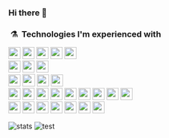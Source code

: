 ### Hi there 👋

<!--
**Alexandre-Vernet/Alexandre-Vernet** is a ✨ _special_ ✨ repository because its `README.md` (this file) appears on your GitHub profile.

Here are some ideas to get you started:

- 🔭 I’m currently working on ...
- 🌱 I’m currently learning ...
- 👯 I’m looking to collaborate on ...
- 🤔 I’m looking for help with ...
- 💬 Ask me about ...
- 📫 How to reach me: ...
- 😄 Pronouns: ...
- ⚡ Fun fact: ...
-->

### &nbsp;⚗️&nbsp; Technologies I'm experienced with

<p>

  
<img src="https://img.shields.io/badge/HTML-red.svg?&style=for-the-badge&logo=html5&logoColor=white" height="24"/>
<img src="https://img.shields.io/badge/css-0397e0.svg?&style=for-the-badge&logo=css3&logoColor=white" height="24"/>
<img src="https://img.shields.io/badge/PHP-777BB4?style=for-the-badge&logo=php&logoColor=white" height="24"/>
<img src="https://img.shields.io/badge/javascript-F7DF1E.svg?&style=for-the-badge&logo=javascript&logoColor=white" height="24"/>
<img src="https://img.shields.io/badge/TypeScript-007ACC?style=for-the-badge&logo=typescript&logoColor=white" height="24"/>

<br />
  
<img src="https://img.shields.io/badge/C-00599C?style=for-the-badge&logo=c&logoColor=white" height="24"/>
<img src="https://img.shields.io/badge/C%2B%2B-00599C?style=for-the-badge&logo=c%2B%2B&logoColor=white" height="24"/>
<img src="https://img.shields.io/badge/C%23-239120?style=for-the-badge&logo=c-sharp&logoColor=white" height="24"/>
  
  <br />

<img src="https://img.shields.io/badge/MobX-FF9955.svg?&style=for-the-badge&logo=mobx&logoColor=white" height="24"/>
<img src="https://img.shields.io/badge/material%20UI-0081cb.svg?&style=for-the-badge&logo=material-ui&logoColor=white" height="25"/>

<img src="https://img.shields.io/badge/Sass-CC6699?style=for-the-badge&logo=sass&logoColor=white" height="24"/>

<img src="https://img.shields.io/badge/Angular-DD0031?style=for-the-badge&logo=angular&logoColor=white" height="24"/>

  <br />

<img src="https://img.shields.io/badge/Java-ED8B00?style=for-the-badge&logo=java&logoColor=white" height="24"/>
<img src="https://img.shields.io/badge/node.js-026e00.svg?&style=for-the-badge&logo=node.js&logoColor=white" height="24"/>
<img src="https://img.shields.io/badge/Express-388888.svg?&style=for-the-badge&logo=Express&logoColor=white" height="24"/>
<img src="https://img.shields.io/badge/Bootstrap-563D7C?style=for-the-badge&logo=bootstrap&logoColor=white" height="24"/>
<img src="https://img.shields.io/badge/SQL-aac252.svg?&style=for-the-badge&logo=none&logoColor=white" height="24"/>
<img src="https://img.shields.io/badge/SASS-cf649a.svg?&style=for-the-badge&logo=sass&logoColor=white" height="24"/>
<img src="https://img.shields.io/badge/git-df5b3d.svg?&style=for-the-badge&logo=git&logoColor=white" height="24"/>
<img src="https://img.shields.io/badge/Laravel-FF2D20?style=for-the-badge&logo=laravel&logoColor=white" height="24"/>
<img src="https://img.shields.io/badge/MySQL-00000F?style=for-the-badge&logo=mysql&logoColor=white" height="24"/>
  
  
  <br />

<img src="https://img.shields.io/badge/PostgreSQL-316192?style=for-the-badge&logo=postgresql&logoColor=white" height="24"/>
<img src="https://img.shields.io/badge/MySQL-00000F?style=for-the-badge&logo=mysql&logoColor=white" height="24"/>
<img src="https://img.shields.io/badge/MySQL-00000F?style=for-the-badge&logo=mysql&logoColor=white" height="24"/>
<img src="https://img.shields.io/badge/MySQL-00000F?style=for-the-badge&logo=mysql&logoColor=white" height="24"/>
<img src="https://img.shields.io/badge/MySQL-00000F?style=for-the-badge&logo=mysql&logoColor=white" height="24"/>
<img src="https://img.shields.io/badge/MySQL-00000F?style=for-the-badge&logo=mysql&logoColor=white" height="24"/>
<img src="https://img.shields.io/badge/MySQL-00000F?style=for-the-badge&logo=mysql&logoColor=white" height="24"/>
  

</p>

![stats](https://github-readme-stats.vercel.app/api/top-langs/?username=Alexandre-Vernet&theme=github_dark&layout=compact)
![test](https://github-readme-stats.vercel.app/api?username=Alexandre-Vernet&theme=blue-green)
